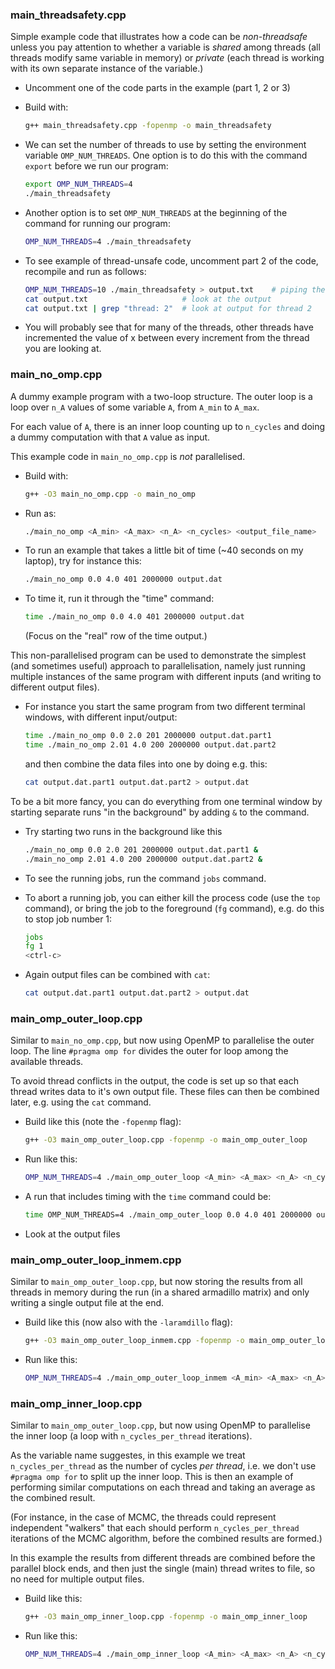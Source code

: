 ### main_threadsafety.cpp

Simple example code that illustrates how a code can be
*non-threadsafe* unless you pay attention to whether a 
variable is *shared* among threads (all threads 
modify same variable in memory) or *private* 
(each thread is working with its own separate instance 
of the variable.)

- Uncomment one of the code parts in the example (part 1, 2 or 3)

- Build with: 
  ```sh
  g++ main_threadsafety.cpp -fopenmp -o main_threadsafety
  ```

- We can set the number of threads to use by setting the environment 
  variable `OMP_NUM_THREADS`. One option is to do this with the command `export`
  before we run our program:
  ```sh
  export OMP_NUM_THREADS=4
  ./main_threadsafety
  ```

- Another option is to set `OMP_NUM_THREADS` at the beginning of the command for 
  running our program:
  ```sh
  OMP_NUM_THREADS=4 ./main_threadsafety
  ```

- To see example of thread-unsafe code, uncomment part 2 of the code, 
  recompile and run as follows:
  ```sh
  OMP_NUM_THREADS=10 ./main_threadsafety > output.txt    # piping the output to a file
  cat output.txt                     # look at the output 
  cat output.txt | grep "thread: 2"  # look at output for thread 2
  ```

- You will probably see that for many of the threads, other threads have
  incremented the value of x between every increment from the thread you
  are looking at. 


### main_no_omp.cpp

A dummy example program with a two-loop structure. The outer loop is
a loop over `n_A` values of some variable `A`, from `A_min` to `A_max`. 

For each value of `A`, there is an inner loop counting up to `n_cycles` 
and doing a dummy computation with that `A` value as input. 

This example code in `main_no_omp.cpp` is *not* parallelised.

- Build with:
  ```sh
  g++ -O3 main_no_omp.cpp -o main_no_omp
  ```

- Run as:
  ```sh
  ./main_no_omp <A_min> <A_max> <n_A> <n_cycles> <output_file_name>
  ```

- To run an example that takes a little bit of time 
  (~40 seconds on my laptop), try for instance this:
  ```sh
  ./main_no_omp 0.0 4.0 401 2000000 output.dat
  ```

- To time it, run it through the "time" command:
  ```sh
  time ./main_no_omp 0.0 4.0 401 2000000 output.dat
  ```
  (Focus on the "real" row of the time output.)


This non-parallelised program can be used to demonstrate the simplest 
(and sometimes useful) approach to parallelisation, namely just 
running multiple instances of the same program with different inputs 
(and writing to different output files). 

- For instance you start the same program from two different terminal 
  windows, with different input/output:
  ```sh
  time ./main_no_omp 0.0 2.0 201 2000000 output.dat.part1
  time ./main_no_omp 2.01 4.0 200 2000000 output.dat.part2
  ```
  and then combine the data files into one by doing e.g. this:
  ```sh
  cat output.dat.part1 output.dat.part2 > output.dat
  ```

To be a bit more fancy, you can do everything from one terminal window 
by starting separate runs "in the background" by adding `&` to the command.

  - Try starting two runs in the background like this
    ```sh
    ./main_no_omp 0.0 2.0 201 2000000 output.dat.part1 &
    ./main_no_omp 2.01 4.0 200 2000000 output.dat.part2 &
    ```

- To see the running jobs, run the command `jobs` command.

- To abort a running job, you can either kill the process code 
  (use the `top` command), or bring the job to the foreground 
  (`fg` command), e.g. do this to stop job number 1:
  ```sh
  jobs
  fg 1
  <ctrl-c>
  ```  

- Again output files can be combined with `cat`:
  ```sh
  cat output.dat.part1 output.dat.part2 > output.dat  
  ```


### main_omp_outer_loop.cpp

Similar to `main_no_omp.cpp`, but now using OpenMP to parallelise the 
outer loop. The line `#pragma omp for` divides the outer for loop
among the available threads.

To avoid thread conflicts in the output, the code is set up so that 
each thread writes data to it's own output file. These files can then
be combined later, e.g. using the `cat` command.

- Build like this (note the `-fopenmp` flag):
  ```sh
  g++ -O3 main_omp_outer_loop.cpp -fopenmp -o main_omp_outer_loop
  ```

- Run like this:
  ```sh
  OMP_NUM_THREADS=4 ./main_omp_outer_loop <A_min> <A_max> <n_A> <n_cycles_per_thread> <output_file_name>
  ```

- A run that includes timing with the `time` command could be:
  ```sh
  time OMP_NUM_THREADS=4 ./main_omp_outer_loop 0.0 4.0 401 2000000 output.dat
  ```

- Look at the output files


### main_omp_outer_loop_inmem.cpp

Similar to `main_omp_outer_loop.cpp`, but now storing the results 
from all threads in memory during the run (in a shared armadillo 
matrix) and only writing a single output file at the end.

- Build like this (now also with the `-laramdillo` flag):
  ```sh
  g++ -O3 main_omp_outer_loop_inmem.cpp -fopenmp -o main_omp_outer_loop_inmem
  ```

- Run like this:
  ```sh
  OMP_NUM_THREADS=4 ./main_omp_outer_loop_inmem <A_min> <A_max> <n_A> <n_cycles_per_thread> <output_file_basename>
  ```

### main_omp_inner_loop.cpp

Similar to `main_omp_outer_loop.cpp`, but now using OpenMP 
to parallelise the inner loop (a loop with `n_cycles_per_thread`
iterations). 

As the variable name suggestes, in this example we treat 
`n_cycles_per_thread` as the number of cycles *per thread*, 
i.e. we don't use `#pragma omp for` to split up the inner loop.
This is then an example of performing similar computations on 
each thread and taking an average as the combined result.

(For instance, in the case of MCMC, the threads could 
represent independent "walkers" that each should perform 
`n_cycles_per_thread` iterations of the MCMC algorithm, 
before the combined results are formed.)

In this example the results from different threads are 
combined before the parallel block ends, and then just 
the single (main) thread writes to file, so no need for 
multiple output files.

- Build like this:
  ```sh
  g++ -O3 main_omp_inner_loop.cpp -fopenmp -o main_omp_inner_loop
  ```

- Run like this:
  ```sh
  OMP_NUM_THREADS=4 ./main_omp_inner_loop <A_min> <A_max> <n_A> <n_cycles_per_thread> <output_file_name>
  ```

